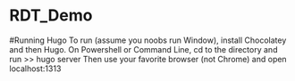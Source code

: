 # RDT_Demo
 
#Running Hugo
To run (assume you noobs run Window), install Chocolatey and then Hugo.
On Powershell or Command Line, cd to the directory and run >> hugo server
Then use your favorite browser (not Chrome) and open localhost:1313

